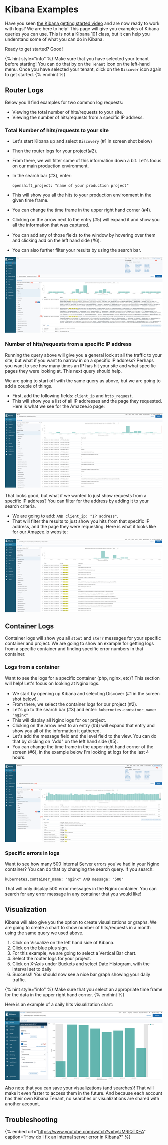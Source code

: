 # Kibana Examples

Have you seen [the Kibana getting started video](https://www.elastic.co/webinars/getting-started-kibana) and are now ready to work with logs? We are here to help! This page will give you examples of Kibana queries you can use. This is not a Kibana 101 class, but it can help you understand some of what you can do in Kibana.

Ready to get started? Good!

{% hint style="info" %}
Make sure that you have selected your tenant before starting! You can do that by on the `Tenant` icon on the left-hand menu. Once you have selected your tenant, click on the `Discover` icon again to get started.
{% endhint %}

## Router Logs

Below you'll find examples for two common log requests:

* Viewing the total number of hits/requests to your site.
* Viewing the number of hits/requests from a specific IP address. 

### Total Number of hits/requests to your site

* Let's start Kibana up and select `Discovery` \(\#1 in screen shot below\)
* Then the router logs for your project\(\#2\).
* From there, we will filter some of this information down a bit. Let's focus on our main production environment.
* In the search bar \(\#3\), enter:

  `openshift_project: "name of your production project"`

* This will show you all the hits to your production environment in the given time frame.
* You can change the time frame in the upper right hand corner \(\#4\).
* Clicking on the arrow next to the entry \(\#5\) will expand it and show you all the information that was captured.
* You can add any of those fields to the window by hovering over them and clicking add on the left hand side \(\#6\).
* You can also further filter your results by using the search bar.

![How to get the total number of hits/requests to your site in Kibana.](../.gitbook/assets/kibana_example1%20%281%29.png)

### Number of hits/requests from a specific IP address

Running the query above will give you a general look at all the traffic to your site, but what if you want to narrow in on a specific IP address? Perhaps you want to see how many times an IP has hit your site and what specific pages they were looking at. This next query should help.

We are going to start off with the same query as above, but we are going to add a couple of things.

* First, add the following fields: `client_ip` and `http_request`.
* This will show you a list of all IP addresses and the page they requested. Here is what we see for the Amazee.io page:

![All IP addresses and the page they requested.](../.gitbook/assets/kibana_example2%20%281%29.png)

That looks good, but what if we wanted to just show requests from a specific IP address? You can filter for the address by adding it to your search criteria.

* We are going to add: `AND client_ip: "IP address"`.
* That will filter the results to just show you hits from that specific IP address, and the page they were requesting. Here is what it looks like for our Amazee.io website:

![Hits from a specific IP address.](../.gitbook/assets/kibana_example3%20%281%29.png)

## Container Logs

Container logs will show you all `stout` and `sterr` messages for your specific container and project. We are going to show an example for getting logs from a specific container and finding specific error numbers in that container.

### Logs from a container

Want to see the logs for a specific container \(php, nginx, etc\)? This section will help! Let's focus on looking at Nginx logs.

* We start by opening up Kibana and selecting Discover \(\#1 in the screen shot below\).
* From there, we select the container logs for our project \(\#2\).
* Let's go to the search bar \(\#3\) and enter: `kubernetes.container_name: "nginx"`
* This will display all Nginx logs for our project.
* Clicking on the arrow next to an entry \(\#4\) will expand that entry and show you all of the information it gathered.
* Let's add the message field and the level field to the view. You can do that by clicking on "Add" on the left hand side \(\#5\).
* You can change the time frame in the upper right hand corner of the screen \(\#6\), in the example below I'm looking at logs for the last 4 hours.

![](../.gitbook/assets/kibana_example4%20%281%29.png)

### Specific errors in logs

Want to see how many 500 Internal Server errors you've had in your Nginx container? You can do that by changing the search query. If you search:

`kubernetes.container_name: "nginx" AND message: "500"`

That will only display 500 error messages in the Nginx container. You can search for any error message in any container that you would like!

## Visualization

Kibana will also give you the option to create visualizations or graphs. We are going to create a chart to show number of hits/requests in a month using the same query we used above.

1. Click on Visualize on the left hand side of Kibana.
2. Click on the blue plus sign.
3. For this example, we are going to select a Vertical Bar chart.
4. Select the router logs for your project.
5. Click on X-Axis under Buckets and select Date Histogram, with the interval set to daily
6. Success!! You should now see a nice bar graph showing your daily traffic.

{% hint style="info" %}
Make sure that you select an appropriate time frame for the data in the upper right hand corner.
{% endhint %}

Here is an example of a daily hits visualization chart:

![Daily hits visualization chart.](../.gitbook/assets/kibana_example5%20%281%29.png)

Also note that you can save your visualizations \(and searches\)! That will make it even faster to access them in the future. And because each account has their own Kibana Tenant, no searches or visualizations are shared with another account.

## Troubleshooting

{% embed url="https://www.youtube.com/watch?v=hyUMRlQTXEA" caption="How do I fix an internal server error in Kibana?" %}

